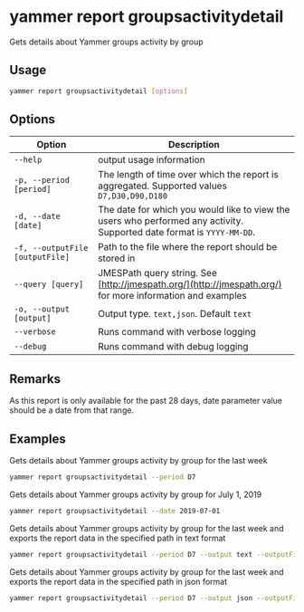 # yammer report groupsactivitydetail

Gets details about Yammer groups activity by group

## Usage

```sh
yammer report groupsactivitydetail [options]
```

## Options

Option|Description
------|-----------
`--help`|output usage information
`-p, --period [period]`|The length of time over which the report is aggregated. Supported values `D7,D30,D90,D180`
`-d, --date [date]`|The date for which you would like to view the users who performed any activity. Supported date format is `YYYY-MM-DD`.
`-f, --outputFile [outputFile]`|Path to the file where the report should be stored in
`--query [query]`|JMESPath query string. See [http://jmespath.org/](http://jmespath.org/) for more information and examples
`-o, --output [output]`|Output type. `text,json`. Default `text`
`--verbose`|Runs command with verbose logging
`--debug`|Runs command with debug logging

## Remarks

As this report is only available for the past 28 days, date parameter value should be a date from that range.

## Examples

Gets details about Yammer groups activity by group for the last week

```sh
yammer report groupsactivitydetail --period D7
```

Gets details about Yammer groups activity by group for July 1, 2019

```sh
yammer report groupsactivitydetail --date 2019-07-01
```

Gets details about Yammer groups activity by group for the last week and exports the report data in the specified path in text format

```sh
yammer report groupsactivitydetail --period D7 --output text --outputFile "groupsactivitydetail.txt"
```

Gets details about Yammer groups activity by group for the last week and exports the report data in the specified path in json format

```sh
yammer report groupsactivitydetail --period D7 --output json --outputFile "groupsactivitydetail.json"
```
